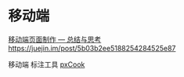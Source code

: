 # 移动端
[移动端页面制作 — 总结与思考](https://aotu.io/notes/2016/11/08/first-mobile-rebuild/)
https://juejin.im/post/5b03b2ee5188254284525e87

移动端 标注工具
[pxCook](http://www.fancynode.com.cn/pxcook)

